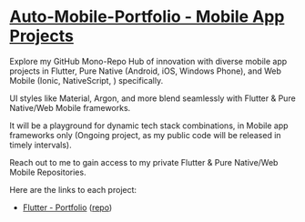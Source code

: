 

# [Auto-Mobile-Portfolio - Mobile App Projects](#)
<!-- (https://www.auto-mobile-portfolio.AUTO.com) -->


Explore my GitHub Mono-Repo Hub of innovation with diverse mobile app projects in Flutter, Pure Native (Android, iOS, Windows Phone), and Web Mobile (Ionic, NativeScript, ) specifically. 

UI styles like Material, Argon, and more blend seamlessly with Flutter & Pure Native/Web Mobile frameworks. 

It will be a playground for dynamic tech stack combinations, in Mobile app frameworks only (Ongoing project, as my public code will be released in timely intervals). 


Reach out to me to gain access to my private Flutter  & Pure Native/Web Mobile Repositories.


Here are the links to each project:


* [Flutter - Portfolio](https://github.com/Amo-Addai/flutter-portfolio)  ([repo](https://github.com/Amo-Addai/flutter-portfolio))


